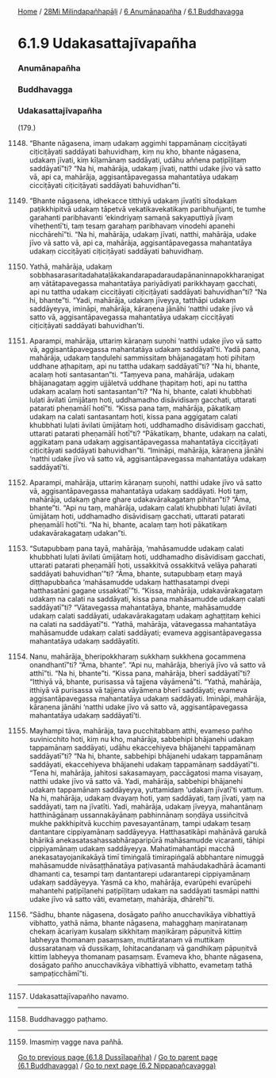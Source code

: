 
[Home](/) / [28Mi Milindapañhapāḷi](/tipitaka/28Mi.md) / [6 Anumānapañha](/tipitaka/28Mi/6.md) / [6.1 Buddhavagga](/tipitaka/28Mi/6/6.1.md)

# 6.1.9 Udakasattajīvapañha

### Anumānapañha

### Buddhavagga

### Udakasattajīvapañha

(179.)

1148. “Bhante nāgasena, imaṃ udakaṃ aggimhi tappamānaṃ cicciṭāyati ciṭiciṭāyati saddāyati bahuvidhaṃ, kiṃ nu kho, bhante nāgasena, udakaṃ jīvati, kiṃ kīḷamānaṃ saddāyati, udāhu aññena paṭipīḷitaṃ saddāyatī”ti? “Na hi, mahārāja, udakaṃ jīvati, natthi udake jīvo vā satto vā, api ca, mahārāja, aggisantāpavegassa mahantatāya udakaṃ cicciṭāyati ciṭiciṭāyati saddāyati bahuvidhan”ti.

1149. “Bhante nāgasena, idhekacce titthiyā udakaṃ jīvatīti sītodakaṃ paṭikkhipitvā udakaṃ tāpetvā vekatikavekatikaṃ paribhuñjanti, te tumhe garahanti paribhavanti ‘ekindriyaṃ samaṇā sakyaputtiyā jīvaṃ viheṭhentī’ti, taṃ tesaṃ garahaṃ paribhavaṃ vinodehi apanehi nicchārehī”ti. “Na hi, mahārāja, udakaṃ jīvati, natthi, mahārāja, udake jīvo vā satto vā, api ca, mahārāja, aggisantāpavegassa mahantatāya udakaṃ cicciṭāyati ciṭiciṭāyati saddāyati bahuvidhaṃ.

1150. Yathā, mahārāja, udakaṃ sobbhasarasaritadahataḷākakandarapadaraudapānaninnapokkharaṇigataṃ vātātapavegassa mahantatāya pariyādiyati parikkhayaṃ gacchati, api nu tattha udakaṃ cicciṭāyati ciṭiciṭāyati saddāyati bahuvidhan”ti? “Na hi, bhante”ti. “Yadi, mahārāja, udakaṃ jīveyya, tatthāpi udakaṃ saddāyeyya, imināpi, mahārāja, kāraṇena jānāhi ‘natthi udake jīvo vā satto vā, aggisantāpavegassa mahantatāya udakaṃ cicciṭāyati ciṭiciṭāyati saddāyati bahuvidhan’ti.

1151. Aparampi, mahārāja, uttariṃ kāraṇaṃ suṇohi ‘natthi udake jīvo vā satto vā, aggisantāpavegassa mahantatāya udakaṃ saddāyatī’ti. Yadā pana, mahārāja, udakaṃ taṇḍulehi sammissitaṃ bhājanagataṃ hoti pihitaṃ uddhane aṭhapitaṃ, api nu tattha udakaṃ saddāyatī”ti? “Na hi, bhante, acalaṃ hoti santasantan”ti. “Taṃyeva pana, mahārāja, udakaṃ bhājanagataṃ aggiṃ ujjāletvā uddhane ṭhapitaṃ hoti, api nu tattha udakaṃ acalaṃ hoti santasantan”ti? “Na hi, bhante, calati khubbhati luḷati āvilati ūmijātaṃ hoti, uddhamadho disāvidisaṃ gacchati, uttarati patarati pheṇamālī hotī”ti. “Kissa pana taṃ, mahārāja, pākatikaṃ udakaṃ na calati santasantaṃ hoti, kissa pana aggigataṃ calati khubbhati luḷati āvilati ūmijātaṃ hoti, uddhamadho disāvidisaṃ gacchati, uttarati patarati pheṇamālī hotī”ti? “Pākatikaṃ, bhante, udakaṃ na calati, aggikataṃ pana udakaṃ aggisantāpavegassa mahantatāya cicciṭāyati ciṭiciṭāyati saddāyati bahuvidhan”ti. “Imināpi, mahārāja, kāraṇena jānāhi ‘natthi udake jīvo vā satto vā, aggisantāpavegassa mahantatāya udakaṃ saddāyatī’ti.

1152. Aparampi, mahārāja, uttariṃ kāraṇaṃ suṇohi, natthi udake jīvo vā satto vā, aggisantāpavegassa mahantatāya udakaṃ saddāyati. Hoti taṃ, mahārāja, udakaṃ ghare ghare udakavārakagataṃ pihitan”ti? “Āma, bhante”ti. “Api nu taṃ, mahārāja, udakaṃ calati khubbhati luḷati āvilati ūmijātaṃ hoti, uddhamadho disāvidisaṃ gacchati, uttarati patarati pheṇamālī hotī”ti. “Na hi, bhante, acalaṃ taṃ hoti pākatikaṃ udakavārakagataṃ udakan”ti.

1153. “Sutapubbaṃ pana tayā, mahārāja, ‘mahāsamudde udakaṃ calati khubbhati luḷati āvilati ūmijātaṃ hoti, uddhamadho disāvidisaṃ gacchati, uttarati patarati pheṇamālī hoti, ussakkitvā ossakkitvā velāya paharati saddāyati bahuvidhan’”ti? “Āma, bhante, sutapubbaṃ etaṃ mayā diṭṭhapubbañca ‘mahāsamudde udakaṃ hatthasatampi dvepi hatthasatāni gagane ussakkatī’”ti. “Kissa, mahārāja, udakavārakagataṃ udakaṃ na calati na saddāyati, kissa pana mahāsamudde udakaṃ calati saddāyatī”ti? “Vātavegassa mahantatāya, bhante, mahāsamudde udakaṃ calati saddāyati, udakavārakagataṃ udakaṃ aghaṭṭitaṃ kehici na calati na saddāyatī”ti. “Yathā, mahārāja, vātavegassa mahantatāya mahāsamudde udakaṃ calati saddāyati; evameva aggisantāpavegassa mahantatāya udakaṃ saddāyatīti.

1154. Nanu, mahārāja, bheripokkharaṃ sukkhaṃ sukkhena gocammena onandhantī”ti? “Āma, bhante”. “Api nu, mahārāja, bheriyā jīvo vā satto vā atthī”ti. “Na hi, bhante”ti. “Kissa pana, mahārāja, bherī saddāyatī”ti? “Itthiyā vā, bhante, purisassa vā tajjena vāyāmenā”ti. “Yathā, mahārāja, itthiyā vā purisassa vā tajjena vāyāmena bherī saddāyati; evameva aggisantāpavegassa mahantatāya udakaṃ saddāyati. Imināpi, mahārāja, kāraṇena jānāhi ‘natthi udake jīvo vā satto vā, aggisantāpavegassa mahantatāya udakaṃ saddāyatī’ti.

1155. Mayhampi tāva, mahārāja, tava pucchitabbaṃ atthi, evameso pañho suvinicchito hoti, kiṃ nu kho, mahārāja, sabbehipi bhājanehi udakaṃ tappamānaṃ saddāyati, udāhu ekaccehiyeva bhājanehi tappamānaṃ saddāyatī”ti? “Na hi, bhante, sabbehipi bhājanehi udakaṃ tappamānaṃ saddāyati, ekaccehiyeva bhājanehi udakaṃ tappamānaṃ saddāyatī”ti. “Tena hi, mahārāja, jahitosi sakasamayaṃ, paccāgatosi mama visayaṃ, natthi udake jīvo vā satto vā. Yadi, mahārāja, sabbehipi bhājanehi udakaṃ tappamānaṃ saddāyeyya, yuttamidaṃ ‘udakaṃ jīvatī’ti vattuṃ. Na hi, mahārāja, udakaṃ dvayaṃ hoti, yaṃ saddāyati, taṃ jīvati, yaṃ na saddāyati, taṃ na jīvatīti. Yadi, mahārāja, udakaṃ jīveyya, mahantānaṃ hatthināgānaṃ ussannakāyānaṃ pabhinnānaṃ soṇḍāya ussiñcitvā mukhe pakkhipitvā kucchiṃ pavesayantānaṃ, tampi udakaṃ tesaṃ dantantare cippiyamānaṃ saddāyeyya. Hatthasatikāpi mahānāvā garukā bhārikā anekasatasahassabhāraparipūrā mahāsamudde vicaranti, tāhipi cippiyamānaṃ udakaṃ saddāyeyya. Mahatimahantāpi macchā anekasatayojanikakāyā timī timiṅgalā timirapiṅgalā abbhantare nimuggā mahāsamudde nivāsaṭṭhānatāya paṭivasantā mahāudakadhārā ācamanti dhamanti ca, tesampi taṃ dantantarepi udarantarepi cippiyamānaṃ udakaṃ saddāyeyya. Yasmā ca kho, mahārāja, evarūpehi evarūpehi mahantehi paṭipīḷanehi paṭipīḷitaṃ udakaṃ na saddāyati tasmāpi natthi udake jīvo vā satto vāti, evametaṃ, mahārāja, dhārehī”ti.

1156. “Sādhu, bhante nāgasena, dosāgato pañho anucchavikāya vibhattiyā vibhatto, yathā nāma, bhante nāgasena, mahagghaṃ maṇiratanaṃ chekaṃ ācariyaṃ kusalaṃ sikkhitaṃ maṇikāraṃ pāpuṇitvā kittiṃ labheyya thomanaṃ pasaṃsaṃ, muttāratanaṃ vā muttikaṃ dussaratanaṃ vā dussikaṃ, lohitacandanaṃ vā gandhikaṃ pāpuṇitvā kittiṃ labheyya thomanaṃ pasaṃsaṃ. Evameva kho, bhante nāgasena, dosāgato pañho anucchavikāya vibhattiyā vibhatto, evametaṃ tathā sampaṭicchāmī”ti.

---

1157. Udakasattajīvapañho navamo.



---

1158. Buddhavaggo paṭhamo.



---

1159. Imasmiṃ vagge nava pañhā.



[Go to previous page (6.1.8 Dussīlapañha)](/tipitaka/28Mi/6/6.1/6.1.8.md) / [Go to parent page (6.1 Buddhavagga)](/tipitaka/28Mi/6/6.1.md) / [Go to next page (6.2 Nippapañcavagga)](/tipitaka/28Mi/6/6.2.md)


